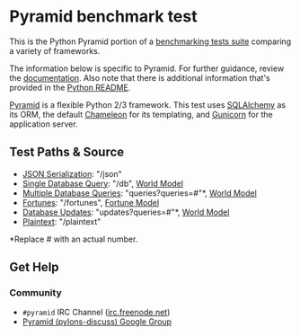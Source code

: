 # Pyramid benchmark test

This is the Python Pyramid portion of a [benchmarking tests suite](../../) 
comparing a variety of frameworks.

The information below is specific to Pyramid. For further guidance, 
review the [documentation](https://github.com/TechEmpower/FrameworkBenchmarks/wiki). 
Also note that there is additional information that's provided in 
the [Python README](../).

[Pyramid](http://www.pylonsproject.org/) is a flexible Python 2/3 framework.
This test uses [SQLAlchemy](http://www.sqlalchemy.org/) as its ORM, the default
[Chameleon](http://www.pylonsproject.org/) for its templating, and
[Gunicorn](https://github.com/benoitc/gunicorn) for the application server.

## Test Paths & Source

* [JSON Serialization](frameworkbenchmarks/tests.py): "/json"
* [Single Database Query](frameworkbenchmarks/tests.py): "/db", [World Model](frameworkbenchmarks/models.py)
* [Multiple Database Queries](frameworkbenchmarks/tests.py): "queries?queries=#"*, [World Model](frameworkbenchmarks/models.py)
* [Fortunes](frameworkbenchmarks/tests.py): "/fortunes", [Fortune Model](frameworkbenchmarks/models.py)
* [Database Updates](frameworkbenchmarks/tests.py): "updates?queries=#"*, [World Model](frameworkbenchmarks/models.py)
* [Plaintext](frameworkbenchmarks/tests.py): "/plaintext"

*Replace # with an actual number.

## Get Help

### Community

* `#pyramid` IRC Channel ([irc.freenode.net](https://freenode.net/))
* [Pyramid (pylons-discuss) Google Group](https://groups.google.com/forum/#!forum/pylons-discuss)

